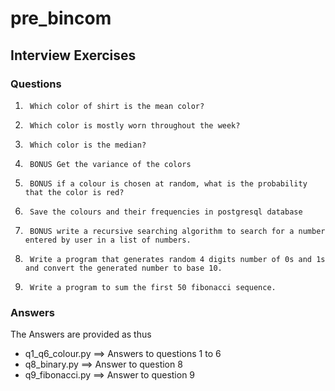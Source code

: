 # pre_bincom

## Interview Exercises

### Questions
1.      Which color of shirt is the mean color?
2.      Which color is mostly worn throughout the week?
3.      Which color is the median?
4.      BONUS Get the variance of the colors
5.      BONUS if a colour is chosen at random, what is the probability that the color is red?
6.      Save the colours and their frequencies in postgresql database
7.      BONUS write a recursive searching algorithm to search for a number entered by user in a list of numbers.
8.      Write a program that generates random 4 digits number of 0s and 1s and convert the generated number to base 10.
9.      Write a program to sum the first 50 fibonacci sequence.

### Answers
The Answers are provided as thus
- q1_q6_colour.py ==> Answers to questions 1 to 6
- q8_binary.py ==> Answer to question 8
- q9_fibonacci.py ==> Answer to question 9
